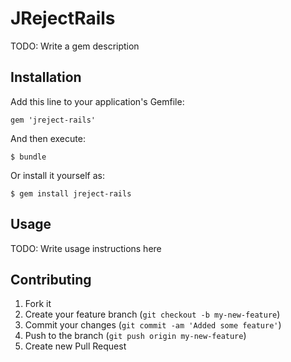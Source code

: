 # JRejectRails

TODO: Write a gem description

## Installation

Add this line to your application's Gemfile:

    gem 'jreject-rails'

And then execute:

    $ bundle

Or install it yourself as:

    $ gem install jreject-rails

## Usage

TODO: Write usage instructions here

## Contributing

1. Fork it
2. Create your feature branch (`git checkout -b my-new-feature`)
3. Commit your changes (`git commit -am 'Added some feature'`)
4. Push to the branch (`git push origin my-new-feature`)
5. Create new Pull Request
